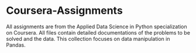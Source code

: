 # Coursera-Assignments

All assignments are from the Applied Data Science in Python specialization on Coursera. All files contain detailed documentations of the problems to be solved and the data. This collection focuses on data manipulation in Pandas.
